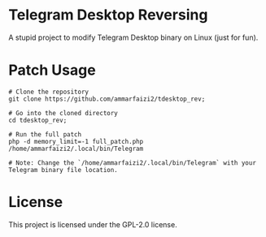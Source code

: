 # Telegram Desktop Reversing
A stupid project to modify Telegram Desktop binary on Linux (just for fun).

# Patch Usage
```
# Clone the repository
git clone https://github.com/ammarfaizi2/tdesktop_rev;

# Go into the cloned directory
cd tdesktop_rev;

# Run the full patch
php -d memory_limit=-1 full_patch.php /home/ammarfaizi2/.local/bin/Telegram

# Note: Change the `/home/ammarfaizi2/.local/bin/Telegram` with your Telegram binary file location.
```

# License
This project is licensed under the GPL-2.0 license.
